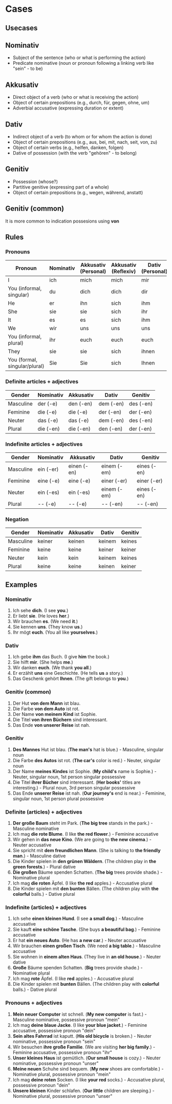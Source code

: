 # Cases

## Usecases

## Nominativ

* Subject of the sentence (who or what is performing the action)
* Predicate nominative (noun or pronoun following a linking verb like "sein" - to be)

## Akkusativ

* Direct object of a verb (who or what is receiving the action)
* Object of certain prepositions (e.g., durch, für, gegen, ohne, um)
* Adverbial accusative (expressing duration or extent)

## Dativ

* Indirect object of a verb (to whom or for whom the action is done)
* Object of certain prepositions (e.g., aus, bei, mit, nach, seit, von, zu)
* Object of certain verbs (e.g., helfen, danken, folgen)
* Dative of possession (with the verb "gehören" - to belong)

## Genitiv

* Possession (whose?)
* Partitive genitive (expressing part of a whole)
* Object of certain prepositions (e.g., wegen, während, anstatt)

## Genitiv (common)

It is more common to indication possesions using **von**

## Rules

### Pronouns

| Pronoun | Nominativ | Akkusativ (Personal) | Akkusativ (Reflexiv) | Dativ (Personal) | Dativ (Reflexiv) | Genetiv Stem | Genetiv Ending |
|---|---|---|---|---|---|---|---|
| I | ich | mich | mich | mir | mir | mein- |  |
| You (informal, singular) | du | dich | dich | dir | dir | dein- |  |
| He | er | ihn | sich | ihm | sich | sein- | -er |
| She | sie | sie | sich | ihr | sich | ihr- | -e |
| It | es | es | sich | ihm | sich | sein- | -es |
| We | wir | uns | uns | uns | uns | unser- |  |
| You (informal, plural) | ihr | euch | euch | euch | euch | euer- |  |
| They | sie | sie | sich | ihnen | sich | ihr- | -e |
| You (formal, singular/plural) | Sie | Sie | sich | Ihnen | sich | Ihr- |  |

### Definite articles + adjectives

| Gender | Nominativ | Akkusativ | Dativ | Genitiv |
|---|---|---|---|---|
| Masculine | der (-e) | den (-en) | dem (-en) | des (-en) |
| Feminine | die (-e) | die (-e) | der (-en) | der (-en) |
| Neuter | das (-e) | das (-e) | dem (-en) | des (-en) |
| Plural | die (-en) | die (-en) | den (-en) | der (-en) |

### Indefinite articles + adjectives

| Gender | Nominativ | Akkusativ | Dativ | Genitiv |
|---|---|---|---|---|
| Masculine | ein (-er) | einen (-en) | einem (-em) | eines (-en) |
| Feminine | eine (-e) | eine (-e) | einer (-er) | einer (-er) |
| Neuter | ein (-es) | ein (-es) | einem (-em) | eines (-en) |
| Plural | -- (-e) | -- (-e) | -- (-en) | -- (-en) |

### Negation

| Gender | Nominativ | Akkusativ | Dativ | Genitiv |
|---|---|---|---|---|
| Masculine | keiner | keinen | keinem | keines |
| Feminine | keine | keine | keiner | keiner |
| Neuter | kein | kein | keinem | keines |
| Plural | keine | keine | keinen | keiner |

## Examples

### Nominativ

1. Ich sehe **dich**. (I see **you**.)
1. Er liebt **sie**. (He loves **her**.)
1. Wir brauchen **es**. (We need **it**.)
1. Sie kennen **uns**. (They know **us**.)
1. Ihr mögt **euch**. (You all like **yourselves**.)

### Dativ

1. Ich gebe **ihm** das Buch. (I give **him** the book.)
1. Sie hilft **mir**. (She helps **me**.)
1. Wir danken **euch**. (We thank **you all**.)
1. Er erzählt **uns** eine Geschichte. (He tells **us** a story.) 
1. Das Geschenk gehört **Ihnen**. (The gift belongs to **you**.)

### Genitiv (common)

1. Der Hut **von dem Mann** ist blau.
1. Die Farbe **von dem Auto** ist rot.
1. Der Name **von meinem Kind** ist Sophie.
1. Die Titel **von ihren Büchern** sind interessant.
1. Das Ende **von unserer Reise** ist nah.

### Genitiv

1. **Des Mannes** Hut ist blau. (**The man's** hat is blue.) - Masculine, singular noun
1. Die Farbe **des Autos** ist rot. (**The car's** color is red.) - Neuter, singular noun
1. Der Name **meines Kindes** ist Sophie. (**My child's** name is Sophie.) - Neuter, singular noun, 1st person singular possessive
1. Die Titel **ihrer Bücher** sind interessant. (**Her books'** titles are interesting.) - Plural noun, 3rd person singular possessive
1. Das Ende **unserer Reise** ist nah. (**Our journey's** end is near.) - Feminine, singular noun, 1st person plural possessive

### Definite (articles) + adjectives

1. **Der große Baum** steht im Park. (**The big tree** stands in the park.) - Masculine nominative
1. Ich mag **die rote Blume**. (I like **the red flower**.) - Feminine accusative
1. Wir gehen in **das neue Kino**. (We are going to **the new cinema**.) - Neuter accusative
1. Sie spricht mit **dem freundlichen Mann**. (She is talking to **the friendly man**.) - Masculine dative
1. Die Kinder spielen in **den grünen Wäldern**. (The children play in **the green forests**.) - Plural dative
1. **Die großen** Bäume spenden Schatten. (**The big** trees provide shade.) - Nominative plural
1. Ich mag **die roten** Äpfel. (I like **the red** apples.) - Accusative plural
1. Die Kinder spielen mit **den bunten** Bällen. (The children play with **the colorful** balls.) - Dative plural

### Indefinite (articles) + adjectives

1. Ich sehe **einen kleinen Hund**. (I see **a small dog**.) - Masculine accusative
1. Sie kauft **eine schöne Tasche**. (She buys **a beautiful bag**.) - Feminine accusative
1. Er hat **ein neues Auto**. (He has **a new car**.) - Neuter accusative
1. Wir brauchen **einen großen Tisch**. (We need **a big table**.) - Masculine accusative
1. Sie wohnen in **einem alten Haus**. (They live in **an old house**.) - Neuter dative
1. **Große** Bäume spenden Schatten. (**Big** trees provide shade.) - Nominative plural
1. Ich mag **rote** Äpfel. (I like **red** apples.) - Accusative plural
1. Die Kinder spielen mit **bunten** Bällen. (The children play with **colorful** balls.) - Dative plural

### Pronouns + adjectives

1. **Mein neuer Computer** ist schnell. (**My new computer** is fast.) - Masculine nominative, possessive pronoun "mein"
1. Ich mag **deine blaue Jacke**. (I like **your blue jacket**.) - Feminine accusative, possessive pronoun "dein"
1. **Sein altes Fahrrad** ist kaputt. (**His old bicycle** is broken.) - Neuter nominative, possessive pronoun "sein"
1. Wir besuchen **ihre große Familie**. (We are visiting **her big family**.) - Feminine accusative, possessive pronoun "ihr"
1. **Unser kleines Haus** ist gemütlich. (**Our small house** is cozy.) - Neuter nominative, possessive pronoun "unser"
1. **Meine neuen** Schuhe sind bequem. (**My new** shoes are comfortable.) - Nominative plural, possessive pronoun "mein"
1. Ich mag **deine roten** Socken. (I like **your red** socks.) - Accusative plural, possessive pronoun "dein"
1. **Unsere kleinen** Kinder schlafen. (**Our little** children are sleeping.) - Nominative plural, possessive pronoun "unser"
